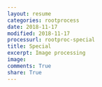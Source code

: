 ```yaml
---
layout: resume
categories: rootprocess
date: 2018-11-17
modified: 2018-11-17
processurl: rootproc-special
title: Special
excerpt: Image processing
image: 
comments: True
share: True
---
```

